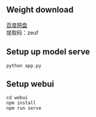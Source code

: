 ## Weight download
[百度网盘](https://pan.baidu.com/s/1EbJ0AuGyjJKhFa03C2QyHA) \
提取码：zeuf

## Setup up model serve
```
python app.py
```

## Setup webui
```
cd webui
npm install
npm run serve
```
